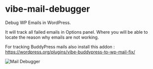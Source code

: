 # vibe-mail-debugger
Debug WP Emails in WordPress.

It will track all failed emails in Options panel. Where you will be able to locate the reason why emails are not working.

For tracking BuddyPress mails also install this addon : https://wordpress.org/plugins/vibe-buddypress-to-wp-mail-fix/

![Mail Debugger](/vibe-mail-debugger/debug_mails.png)
